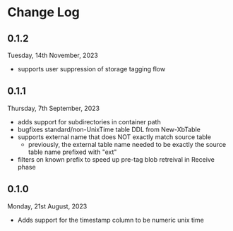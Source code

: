 # Change Log

## 0.1.2

Tuesday, 14th November, 2023

- supports user suppression of storage tagging flow

## 0.1.1

Thursday, 7th September, 2023

- adds support for subdirectories in container path
- bugfixes standard/non-UnixTime table DDL from New-XbTable
- supports external name that does NOT exactly match source table
    - previously, the external table name needed to be exactly the source table name prefixed with "ext"
- filters on known prefix to speed up pre-tag blob retreival in Receive phase

## 0.1.0

Monday, 21st August, 2023

- Adds support for the timestamp column to be numeric unix time
